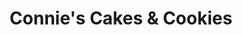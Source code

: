 ---
title: "Connie's Cakes & Cookies"
url: /bethlehem/connies-cakes-and-cookies/
shop: confectionery
---